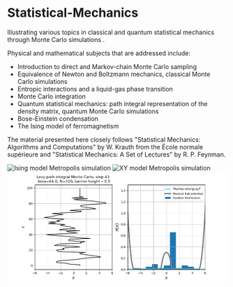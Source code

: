 # Statistical-Mechanics
Illustrating various topics in classical and quantum statistical mechanics through Monte Carlo simulations .

Physical and mathematical subjects that are addressed include:
* Introduction to direct and Markov-chain Monte Carlo sampling
* Equivalence of Newton and Boltzmann mechanics, classical Monte Carlo simulations
* Entropic interactions and a liquid-gas phase transition
* Monte Carlo integration
* Quantum statistical mechanics: path integral representation of the density matrix, quantum Monte Carlo simulations
* Bose-Einstein condensation
* The Ising model of ferromagnetism

The material presented here closely follows "Statistical Mechanics: Algorithms and Computations" by W. Krauth from the École normale supérieure and "Statistical Mechanics: A Set of Lectures" by R. P. Feynman.

![Ising model Metropolis simulation]() ![XY model Metropolis simulation](gif_small.gif) 
![Path integral Monte Carlo simulations](snapshot_00043.png)
